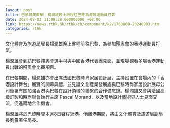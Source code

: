 ```yaml
---
layout: post
title: 巴黎殘奧直擊｜楊潤雄晚上啟程往巴黎為港隊運動員打氣
date: 2024-09-03 11:08:28.000000000 +08:00
link: https://news.rthk.hk/rthk/ch/component/k2/1768860-20240903.htm
categories: rthk
---
```


文化體育及旅遊局局長楊潤雄晚上啓程前往巴黎，為參加殘奧會的香港運動員打氣。

楊潤雄會到訪巴黎殘奧會選手村與中國香港代表團見面，並現場觀看多場香港運動員出戰的殘奧會比賽項目。

在巴黎期間，楊潤雄亦會出席法國巴黎時尚家居設計展，主持設置在會場內的「香港設計舞台」展覽的開幕典禮，並見證文創產業發展處與巴黎時尚家居設計展母公司簽署有關加強香港與巴黎在設計領域的聯繫的合作備忘錄。楊潤雄又會與法國高級訂製和時尚聯會執行主席 Pascal Morand，以及當地設計藝術界人士見面交流，促進兩地合作機會。

楊潤雄將於巴黎時間本月8日啓程返港。他離港期間，將由文化體育及旅遊局副局長劉震署任局長。
